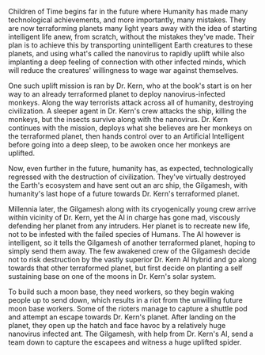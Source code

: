 Children of Time begins far in the future where Humanity has made many technological achievements, and more importantly, many mistakes. They are now terraforming planets many light years away with the idea of starting intelligent life anew, from scratch, without the mistakes they've made. Their plan is to achieve this by transporting unintelligent Earth creatures to these planets, and using what's called the nanovirus to rapidly uplift while also implanting a deep feeling of connection with other infected minds, which will reduce the creatures' willingness to wage war against themselves.

One such uplift mission is ran by Dr. Kern, who at the book's start is on her way to an already terraformed planet to deploy nanovirus-infected monkeys. Along the way terrorists attack across all of humanity, destroying civilization. A sleeper agent in Dr. Kern's crew attacks the ship, killing the monkeys, but the insects survive along with the nanovirus. Dr. Kern continues with the mission, deploys what she believes are her monkeys on the terraformed planet, then hands control over to an Artificial Intelligent before going into a deep sleep, to be awoken once her monkeys are uplifted.

Now, even further in the future, humanity has, as expected, technologically regressed with the destruction of civilization. They've virtually destroyed the Earth's ecosystem and have sent out an arc ship, the Gilgamesh, with humanity's last hope of a future towards Dr. Kern's terraformed planet.

Millennia later, the Gilgamesh along with its cryogenically young crew arrive within vicinity of Dr. Kern, yet the AI in charge has gone mad, viscously defending her planet from any intruders. Her planet is to recreate new life, not to be infested with the failed species of Humans. The AI however is intelligent, so it tells the Gilgamesh of another terraformed planet, hoping to simply send them away. The few awakened crew of the Gilgamesh decide not to risk destruction by the vastly superior Dr. Kern AI hybrid and go along towards that other terraformed planet, but first decide on planting a self sustaining base on one of the moons in Dr. Kern's solar system.

To build such a moon base, they need workers, so they begin waking people up to send down, which results in a riot from the unwilling future moon base workers. Some of the rioters manage to capture a shuttle pod and attempt an escape towards Dr. Kern's planet. After landing on the planet, they open up the hatch and face havoc by a relatively huge nanovirus infected ant. The Gilgamesh, with help from Dr. Kern's AI, send a team down to capture the escapees and witness a huge uplifted spider.